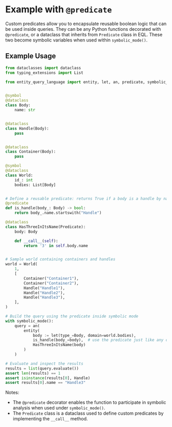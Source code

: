 # Example with `@predicate`

Custom predicates allow you to encapsulate reusable boolean logic that can be used inside queries. 
They can be any Python functions decorated with `@predicate`, or a dataclass that inherits from `Predicate` class
in EQL. These two become symbolic variables when used within `symbolic_mode()`.

## Example Usage

```python
from dataclasses import dataclass
from typing_extensions import List

from entity_query_language import entity, let, an, predicate, symbolic_mode, symbol, Predicate


@symbol
@dataclass
class Body:
    name: str


@dataclass
class Handle(Body):
    pass


@dataclass
class Container(Body):
    pass

@symbol
@dataclass
class World:
    id_: int
    bodies: List[Body]


# Define a reusable predicate: returns True if a body is a handle by name convention
@predicate
def is_handle(body_: Body) -> bool:
    return body_.name.startswith("Handle")

@dataclass
class HasThreeInItsName(Predicate):
    body: Body

    def __call__(self):
        return '3' in self.body.name


# Sample world containing containers and handles
world = World(
    1,
    [
        Container("Container1"),
        Container("Container2"),
        Handle("Handle1"),
        Handle("Handle2"),
        Handle("Handle3"),
    ],
)

# Build the query using the predicate inside symbolic mode
with symbolic_mode():
    query = an(
        entity(
            body := let(type_=Body, domain=world.bodies),
            is_handle(body_=body),  # use the predicate just like any other condition
            HasThreeInItsName(body)
        )
    )

# Evaluate and inspect the results
results = list(query.evaluate())
assert len(results) == 1
assert isinstance(results[0], Handle)
assert results[0].name == "Handle3"
```

Notes:
- The `@predicate` decorator enables the function to participate in symbolic analysis when used under `symbolic_mode()`.
- The `Predicate` class is a dataclass used to define custom predicates by implementing the `__call__` method.
